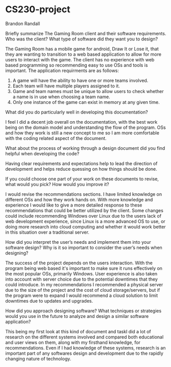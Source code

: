 # CS230-project
Brandon Randall

Briefly summarize The Gaming Room client and their software requirements. Who was the client? What type of software did they want you to design?

  The Gaming Room has a mobile game for android, Draw It or Lose it, that they are wanting to transition to a web based application to allow for more users to interact with the game. The client has no experience with web based programming so recommending easy to use OSs and tools is important. The application requirments are as follows:
  1. A game will have the ability to have one or more teams involved. 
  2. Each team will have multiple players assigned to it. 
  3. Game and team names must be unique to allow users to check whether a name is in use when choosing a team name. 
  4. Only one instance of the game can exist in memory at any given time.  

What did you do particularly well in developing this documentation?

  I feel I did a decent job overall on the documentation, with the best work being on the domain model and understanding the flow of the program. OSs and how they work is still a new concept to me so I am more comfortable with the coding related aspect of the document.
  
What about the process of working through a design document did you find helpful when developing the code?

  Having clear requirements and expectations help to lead the direction of development and helps reduce quessing on how things should be done.
  
If you could choose one part of your work on these documents to revise, what would you pick? How would you improve it?

  I would revise the recommendations sections. I have limited knowledge on different OSs and how they work hands on. With more knowledge and experience I would like to give a more detailed response to these recommendations that could be better utilized by the client. Some changes could include recommending Windows over Linux due to the users lack of web development experience, since Linux is a more advanced OS to use, or doing more research into cloud computing and whether it would work better in this situation over a traditional server.
  
How did you interpret the user’s needs and implement them into your software design? Why is it so important to consider the user’s needs when designing?

  The success of the project depends on the users interaction. With the program being web based it's important to make sure it runs effectively on the most popular OSs, primarily Windows. User experience is also taken into account with server choice due to the potential downtimes that they could introduce. In my recommendations I recommended a physical server due to the size of the project and the cost of cloud storage/servers, but if the program were to expand I would recommend a cloud solution to limit downtimes due to updates and upgrades.
  
How did you approach designing software? What techniques or strategies would you use in the future to analyze and design a similar software application?

  This being my first look at this kind of document and taskI did a lot of research on the different systems involved and compared both educational and user views on them, along with my firsthand knowledge, for recommendations. Even if I had knowledge of these systems, research is an important part of any softwares design and development due to the rapidly changing nature of technology.
